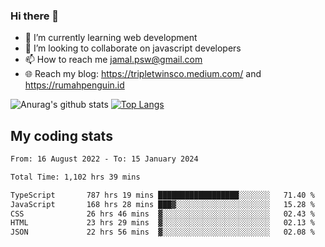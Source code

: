 ### Hi there 👋

<!--
**padepokanpenguin/padepokanpenguin** is a ✨ _special_ ✨ repository because its `README.md` (this file) appears on your GitHub profile.
-->

- 🌱 I’m currently learning  web development
- 👯 I’m looking to collaborate on javascript developers
- 📫 How to reach me jamal.psw@gmail.com
- 🌐 Reach my blog:
   https://tripletwinsco.medium.com/ and
   https://rumahpenguin.id

![Anurag's github stats](https://github-readme-stats.vercel.app/api?username=padepokanpenguin&count_private=true&disable_animations=false&show_icons=true&theme=default)
[![Top Langs](https://github-readme-stats.vercel.app/api/top-langs/?username=padepokanpenguin&theme=default&layout=compact)](https://github.com/padepokanpenguin)

## My coding stats

<!--START_SECTION:waka-->

```txt
From: 16 August 2022 - To: 15 January 2024

Total Time: 1,102 hrs 39 mins

TypeScript       787 hrs 19 mins ██████████████████░░░░░░░   71.40 %
JavaScript       168 hrs 28 mins ███▓░░░░░░░░░░░░░░░░░░░░░   15.28 %
CSS              26 hrs 46 mins  ▓░░░░░░░░░░░░░░░░░░░░░░░░   02.43 %
HTML             23 hrs 29 mins  ▓░░░░░░░░░░░░░░░░░░░░░░░░   02.13 %
JSON             22 hrs 56 mins  ▓░░░░░░░░░░░░░░░░░░░░░░░░   02.08 %
```

<!--END_SECTION:waka-->


